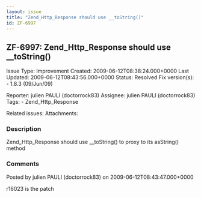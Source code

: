 ```yaml
---
layout: issue
title: "Zend_Http_Response should use __toString()"
id: ZF-6997
---
```


ZF-6997: Zend\_Http\_Response should use \_\_toString()
-------------------------------------------------------

 Issue Type: Improvement Created: 2009-06-12T08:38:24.000+0000 Last Updated: 2009-06-12T08:43:56.000+0000 Status: Resolved Fix version(s): - 1.8.3 (09/Jun/09)
 
 Reporter:  julien PAULI (doctorrock83)  Assignee:  julien PAULI (doctorrock83)  Tags: - Zend\_Http\_Response
 
 Related issues: 
 Attachments: 
### Description

Zend\_Http\_Response should use \_\_toString() to proxy to its asString() method

 

 

### Comments

Posted by julien PAULI (doctorrock83) on 2009-06-12T08:43:47.000+0000

r16023 is the patch

 

 